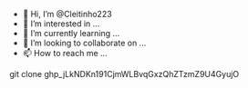 - 👋 Hi, I’m @Cleitinho223
- 👀 I’m interested in ...
- 🌱 I’m currently learning ...
- 💞️ I’m looking to collaborate on ...
- 📫 How to reach me ...

<!---
Cleitinho223/Cleitinho223 is a ✨ special ✨ repository because its `README.md` (this file) appears on your GitHub profile.
You can click the Preview link to take a look at your changes.
--->
git clone 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
